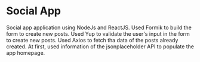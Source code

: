 # Social App

Social app application using NodeJs and ReactJS.
Used Formik to build the form to create new posts.
Used Yup to validate the user's input in the form to create new posts.
Used Axios to fetch tha data of the posts already created.
At first, used information of the jsonplaceholder API to populate the app homepage.
